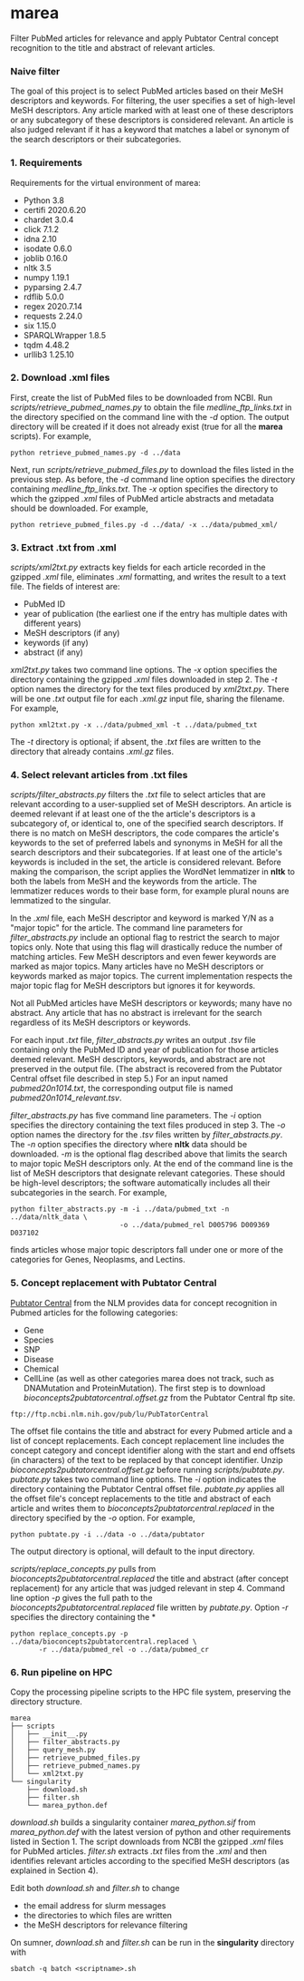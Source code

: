 # marea
Filter PubMed articles for relevance and apply Pubtator Central concept recognition to the title and abstract of
relevant articles.

### Naive filter
The goal of this project is to select PubMed articles based on their MeSH descriptors and keywords. For filtering,
the user specifies a set of high-level MeSH descriptors. Any article marked with at least one of these descriptors or
any subcategory of these descriptors is considered relevant. An article is also judged relevant if it has a keyword
that matches a label or synonym of the search descriptors or their subcategories.

### 1. Requirements
Requirements for the virtual environment of marea:

* Python 3.8
* certifi 2020.6.20
* chardet 3.0.4
* click 7.1.2
* idna 2.10
* isodate 0.6.0
* joblib 0.16.0
* nltk 3.5
* numpy 1.19.1
* pyparsing 2.4.7
* rdflib 5.0.0
* regex 2020.7.14
* requests 2.24.0
* six 1.15.0
* SPARQLWrapper 1.8.5
* tqdm 4.48.2
* urllib3 1.25.10


### 2. Download .xml files
First, create the list of PubMed files to be downloaded from NCBI. Run _scripts/retrieve_pubmed_names.py_
to obtain the file _medline_ftp_links.txt_ in the directory specified on the command line with the _-d_ option.
The output directory will be created if it does not already exist (true for all the __marea__ scripts).
For example,
```
python retrieve_pubmed_names.py -d ../data
```

Next, run _scripts/retrieve_pubmed_files.py_ to download the files listed in the previous step. As before,
the _-d_ command line option specifies the directory containing _medline_ftp_links.txt_. The _-x_ option specifies
the directory to which the gzipped _.xml_ files of PubMed article abstracts and metadata should be downloaded.
For example,
```
python retrieve_pubmed_files.py -d ../data/ -x ../data/pubmed_xml/
```

### 3. Extract .txt from .xml
_scripts/xml2txt.py_ extracts key fields for each article recorded in the gzipped _.xml_ file, eliminates _.xml_ 
formatting, and writes the result to a text file. The fields of interest are:

* PubMed ID
* year of publication (the earliest one if the entry has multiple dates with different years)
* MeSH descriptors (if any)
* keywords (if any)
* abstract (if any)

_xml2txt.py_ takes two command line options. The _-x_ option specifies the directory containing the
gzipped _.xml_ files downloaded in step 2. The _-t_ option names the directory for the text files produced by 
_xml2txt.py_. There will be one _.txt_ output file for each _.xml.gz_ input file, sharing the filename.
For example,
```
python xml2txt.py -x ../data/pubmed_xml -t ../data/pubmed_txt
```
The _-t_ directory is optional; if absent, the _.txt_ files are written to the directory that already contains
_.xml.gz_ files.

### 4. Select relevant articles from .txt files
_scripts/filter_abstracts.py_ filters the _.txt_ file to select articles that are relevant according to
a user-supplied set of MeSH descriptors. An article is deemed relevant if at least one of the the article's
descriptors is a subcategory of, or identical to, one of the specified search descriptors. If there is no
match on MeSH descriptors, the code compares the article's keywords to the set of preferred labels and synonyms
in MeSH for all the search descriptors and their subcategories. If at least one of the article's keywords is
included in the set, the article is considered relevant. Before making the comparison, the script applies the
WordNet lemmatizer in **nltk** to both the labels from MeSH and the keywords from the article. The lemmatizer
reduces words to their base form, for example plural nouns are lemmatized to the singular. 

In the _.xml_ file,
each MeSH descriptor and keyword is marked Y/N as a "major topic" for the article. The command line parameters for 
_filter_abstracts.py_ include an optional flag to restrict the search to major topics only. Note that using this
flag will drastically reduce the number of matching articles. Few MeSH descriptors and even fewer keywords
are marked as major topics. Many articles have no MeSH descriptors or keywords marked as major topics. The current
implementation respects the major topic flag for MeSH descriptors but ignores it for keywords.

Not all PubMed articles have MeSH descriptors or keywords; many have no abstract. Any article that has no abstract
is irrelevant for the search regardless of its MeSH descriptors or keywords. 

For each input _.txt_ file, _filter_abstracts.py_ writes an output _.tsv_ file containing only the PubMed ID and
year of publication for those articles deemed relevant. MeSH descriptors, keywords, and abstract are not preserved
in the output file. (The abstract is recovered from the Pubtator Central offset file described in step 5.)
For an input named _pubmed20n1014.txt_, the corresponding output file is named
_pubmed20n1014_relevant.tsv_.

_filter_abstracts.py_ has five command line parameters. The _-i_ option specifies the directory containing the
text files produced in step 3. The _-o_ option names the directory for the _.tsv_ files written by 
_filter_abstracts.py_. The _-n_ option specifies the directory where **nltk** data should be downloaded.
_-m_ is the optional flag described above that limits the search to major topic MeSH
descriptors only. At the end of the command line is the list of MeSH descriptors that designate relevant
categories. These should be high-level descriptors; the software automatically includes all their subcategories in
the search. For example,
```
python filter_abstracts.py -m -i ../data/pubmed_txt -n ../data/nltk_data \
                           -o ../data/pubmed_rel D005796 D009369 D037102
```
finds articles whose major topic descriptors fall under one or more of the categories for Genes, Neoplasms,
 and Lectins.

### 5. Concept replacement with Pubtator Central
[Pubtator Central](https://www.ncbi.nlm.nih.gov/research/pubtator/) from the NLM provides data for concept
recognition in Pubmed articles for the following categories:
* Gene
* Species
* SNP
* Disease
* Chemical
* CellLine
(as well as other categories marea does not track, such as DNAMutation and ProteinMutation). The first step
is to download _bioconcepts2pubtatorcentral.offset.gz_ from the Pubtator Central ftp site.
```
ftp://ftp.ncbi.nlm.nih.gov/pub/lu/PubTatorCentral
```
The offset file contains the title and abstract for every Pubmed article and a list of concept replacements.
Each concept replacement line includes the concept category and concept identifier along with the start and end
offsets (in characters) of the text to be replaced by that concept identifier. Unzip 
_bioconcepts2pubtatorcentral.offset.gz_ before running _scripts/pubtate.py_.
_pubtate.py_ takes two command line options. The _-i_ option indicates the directory containing the
Pubtator Central offset file.  _pubtate.py_ applies all the offset file's
concept replacements to the title and abstract of each article and writes them to
_bioconcepts2pubtatorcentral.replaced_ in the directory specified by the _-o_ option. For example,
```
python pubtate.py -i ../data -o ../data/pubtator
```
The output directory is optional, will default to the input directory.

_scripts/replace_concepts.py_ pulls from _bioconcepts2pubtatorcentral.replaced_ the title and
abstract (after concept replacement) for any article that was judged relevant in step 4. Command line
option _-p_ gives the full path to the _bioconcepts2pubtatorcentral.replaced_ file written by _pubtate.py_.
Option _-r_ specifies the directory containing the *
```
python replace_concepts.py -p ../data/bioconcepts2pubtatorcentral.replaced \
       -r ../data/pubmed_rel -o ../data/pubmed_cr
```

### 6. Run pipeline on HPC
Copy the processing pipeline scripts to the HPC file system, preserving the directory structure.

```
marea
├── scripts
│   ├── __init__.py
│   ├── filter_abstracts.py
│   ├── query_mesh.py
│   ├── retrieve_pubmed_files.py
│   ├── retrieve_pubmed_names.py
│   └── xml2txt.py
└── singularity
    ├── download.sh
    ├── filter.sh
    └── marea_python.def
```

_download.sh_ builds a singularity container _marea_python.sif_ from _marea_python.def_ with the latest
version of python and other requirements listed in Section 1. The script downloads from NCBI the gzipped
_.xml_ files for PubMed articles. _filter.sh_ extracts _.txt_ files from the _.xml_ and then identifies
relevant articles according to the specified MeSH descriptors (as explained in Section 4).

Edit both _download.sh_ and _filter.sh_ to change

* the email address for slurm messages
* the directories to which files are written
* the MeSH descriptors for relevance filtering

On sumner, _download.sh_ and _filter.sh_ can be run in the __singularity__ directory with

```
sbatch -q batch <scriptname>.sh
```
